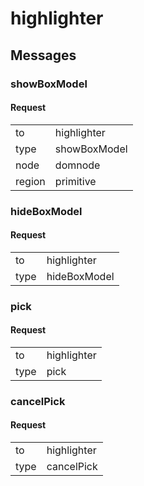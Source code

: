 
# highlighter #

## Messages ##

### showBoxModel ###

#### Request ####

<table>

<tr>
<td>to</td>
<td>highlighter</td>
</tr>

<tr>
<td>type</td>
<td>showBoxModel</td>
</tr>

<tr>
<td>node</td>
<td>domnode</td>
</tr>

<tr>
<td>region</td>
<td>primitive</td>
</tr>

</table>

### hideBoxModel ###

#### Request ####

<table>

<tr>
<td>to</td>
<td>highlighter</td>
</tr>

<tr>
<td>type</td>
<td>hideBoxModel</td>
</tr>

</table>

### pick ###

#### Request ####

<table>

<tr>
<td>to</td>
<td>highlighter</td>
</tr>

<tr>
<td>type</td>
<td>pick</td>
</tr>

</table>

### cancelPick ###

#### Request ####

<table>

<tr>
<td>to</td>
<td>highlighter</td>
</tr>

<tr>
<td>type</td>
<td>cancelPick</td>
</tr>

</table>
